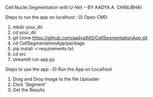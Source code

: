 
Cell Nuclei Segmentation with U-Net
--BY AADYA A. CHINUBHAI

Steps to run the app on localhost :
0) Open CMD
1) mkdir your_dir
2) cd your_dir
3) git clone https://github.com/aadya940/CellSegmentationApp.git
4) cd CellSegmentationApp/package
5) pip install -r requirements.txt
6) cd src
7) streamlit run app.py


Steps to use the app :
0) Run the App on Localhost
1) Drag and Drop Image to the file Uploader
2) Click 'Segment'
3) Get the Results
